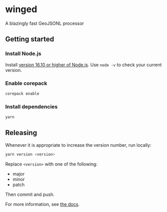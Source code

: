 # winged

A blazingly fast GeoJSONL processor

## Getting started

### Install Node.js

Install [version 16.10 or higher of Node.js](https://nodejs.org/en/download/). Use `node -v` to check your current version.

### Enable corepack

```sh
corepack enable
```

### Install dependencies

```sh
yarn
```

## Releasing

Whenever it is appropriate to increase the version number, run locally:

```sh
yarn version <version>
```

Replace `<version>` with one of the following:

- major
- minor
- patch

Then commit and push.

For more information, see [the docs](https://yarnpkg.com/cli/version).
